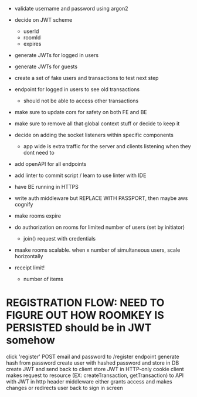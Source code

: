 - validate username and password using argon2
- decide on JWT scheme
  - userId
  - roomId 
  - expires
- generate JWTs for logged in users 
- generate JWTs for guests 
- create a set of fake users and transactions to test next step 
- endpoint for logged in users to see old transactions
  - should not be able to access other transactions 
- make sure to update cors for safety on both FE and BE 
- make sure to remove all that global context stuff or decide to keep it
- decide on adding the socket listeners within specific components
  - app wide is extra traffic for the server and clients listening when they dont need to 
- add openAPI for all endpoints
- add linter to commit script / learn to use linter with IDE
- have BE running in HTTPS
- write auth middleware but REPLACE WITH PASSPORT, then maybe aws cognify
- make rooms expire 
- do authorization on rooms for limited number of users (set by initiator) 
  - join() request with credentials 

- maake rooms scalable. when x number of simultaneous users, scale horizontally
- receipt limit! 
  - number of items 


# REGISTRATION FLOW: NEED TO FIGURE OUT HOW ROOMKEY IS PERSISTED should be in JWT somehow

click 'register' 
POST email and password to /register endpoint
generate hash from password 
create user with hashed password and store in DB 
create JWT and send back to client 
store JWT in HTTP-only cookie 
client makes request to resource (EX: createTransaction, getTransaction) to API with JWT in http header 
middleware either grants access and makes changes or redirects user back to sign in screen 
